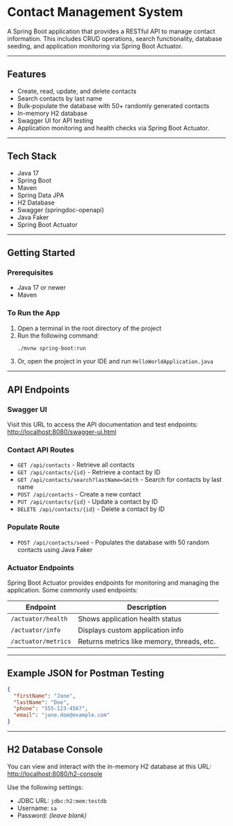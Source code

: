 
# Contact Management System

A Spring Boot application that provides a RESTful API to manage contact information. This includes CRUD operations, search functionality, database seeding, and application monitoring via Spring Boot Actuator.

---

## Features

- Create, read, update, and delete contacts  
- Search contacts by last name  
- Bulk-populate the database with 50+ randomly generated contacts  
- In-memory H2 database  
- Swagger UI for API testing
- Application monitoring and health checks via Spring Boot Actuator.

---

## Tech Stack

- Java 17  
- Spring Boot  
- Maven  
- Spring Data JPA  
- H2 Database  
- Swagger (springdoc-openapi)  
- Java Faker
- Spring Boot Actuator

---

## Getting Started

### Prerequisites  
- Java 17 or newer  
- Maven  

### To Run the App  
1. Open a terminal in the root directory of the project  
2. Run the following command:  
   ```bash
   ./mvnw spring-boot:run
   ```  
3. Or, open the project in your IDE and run `HelloWorldApplication.java`  

---

## API Endpoints

### Swagger UI  
Visit this URL to access the API documentation and test endpoints:  
[http://localhost:8080/swagger-ui.html](http://localhost:8080/swagger-ui.html)

### Contact API Routes  

- `GET /api/contacts` - Retrieve all contacts  
- `GET /api/contacts/{id}` - Retrieve a contact by ID  
- `GET /api/contacts/search?lastName=Smith` - Search for contacts by last name  
- `POST /api/contacts` - Create a new contact  
- `PUT /api/contacts/{id}` - Update a contact by ID  
- `DELETE /api/contacts/{id}` - Delete a contact by ID  

### Populate Route  

- `POST /api/contacts/seed` - Populates the database with 50 random contacts using Java Faker

### Actuator Endpoints

Spring Boot Actuator provides endpoints for monitoring and managing the application. Some commonly used endpoints:

| Endpoint           | Description                              |
|--------------------|------------------------------------------|
| `/actuator/health` | Shows application health status          |
| `/actuator/info`   | Displays custom application info         |
| `/actuator/metrics`| Returns metrics like memory, threads, etc.|

---

## Example JSON for Postman Testing

```json
{
  "firstName": "Jane",
  "lastName": "Doe",
  "phone": "555-123-4567",
  "email": "jane.doe@example.com"
}
```

---

## H2 Database Console

You can view and interact with the in-memory H2 database at this URL:  
[http://localhost:8080/h2-console](http://localhost:8080/h2-console)

Use the following settings:  
- JDBC URL: `jdbc:h2:mem:testdb`  
- Username: `sa`  
- Password: *(leave blank)*

